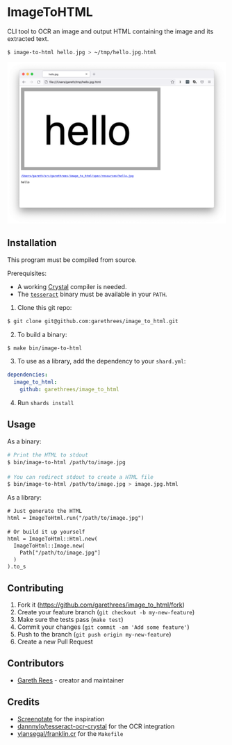 # ImageToHTML

CLI tool to OCR an image and output HTML containing the image and its extracted
text.

```sh
$ image-to-html hello.jpg > ~/tmp/hello.jpg.html
```

![Output of ImageToHTML](./doc/output-screenshot.png)

## Installation

This program must be compiled from source.

Prerequisites:

* A working [Crystal](https://crystal-lang.org/install/) compiler is needed.
* The [`tesseract`](https://tesseract-ocr.github.io/tessdoc/Installation.html)
  binary must be available in your `PATH`.

1. Clone this git repo:

```sh
$ git clone git@github.com:garethrees/image_to_html.git
```

2. To build a binary:

```sh
$ make bin/image-to-html
```

3. To use as a library, add the dependency to your `shard.yml`:

```yaml
dependencies:
  image_to_html:
    github: garethrees/image_to_html
```

4. Run `shards install`

## Usage

As a binary:

```sh
# Print the HTML to stdout
$ bin/image-to-html /path/to/image.jpg

# You can redirect stdout to create a HTML file
$ bin/image-to-html /path/to/image.jpg > image.jpg.html
```

As a library:

```crystal
# Just generate the HTML
html = ImageToHtml.run("/path/to/image.jpg")

# Or build it up yourself
html = ImageToHtml::Html.new(
  ImageToHtml::Image.new(
    Path["/path/to/image.jpg"]
  )
).to_s
```

## Contributing

1. Fork it (<https://github.com/garethrees/image_to_html/fork>)
2. Create your feature branch (`git checkout -b my-new-feature`)
3. Make sure the tests pass (`make test`)
4. Commit your changes (`git commit -am 'Add some feature'`)
5. Push to the branch (`git push origin my-new-feature`)
6. Create a new Pull Request

## Contributors

- [Gareth Rees](https://github.com/garethrees) - creator and maintainer

## Credits

- [Screenotate](https://screenotate.com/) for the inspiration
- [dannnylo/tesseract-ocr-crystal](https://git.io/JMac3) for the OCR integration
- [ylansegal/franklin.cr](https://git.io/JMacZ) for the `Makefile`
